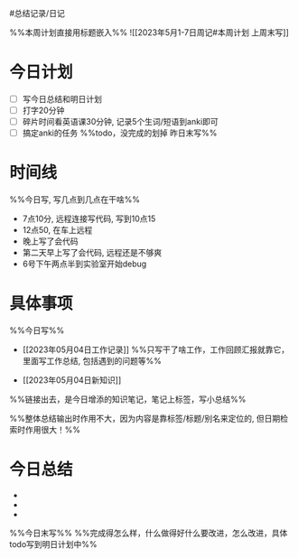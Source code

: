 #总结记录/日记 

%%本周计划直接用标题嵌入%%
![[2023年5月1-7日周记#本周计划 上周末写]]

# 今日计划
- [ ] 写今日总结和明日计划
- [ ] 打字20分钟
- [ ] 碎片时间看英语课30分钟, 记录5个生词/短语到anki即可
- [ ] 搞定anki的任务
%%todo，没完成的划掉 
昨日末写%%

# 时间线 
%%今日写, 写几点到几点在干啥%%
- 7点10分, 远程连接写代码, 写到10点15
- 12点50, 在车上远程
- 晚上写了会代码
- 第二天早上写了会代码, 远程还是不够爽
- 6号下午两点半到实验室开始debug

# 具体事项 
%%今日写%%
- [[2023年05月04日工作记录]]
%%只写干了啥工作，工作回顾汇报就靠它，里面写工作总结, 包括遇到的问题等%%

- [[2023年05月04日新知识]]

%%链接出去，是今日增添的知识笔记，笔记上标签，写小总结%%

%%整体总结输出时作用不大，因为内容是靠标签/标题/别名来定位的, 但日期检索时作用很大！%%

# 今日总结
- 
- 
- 


%%今日末写%%
%%完成得怎么样，什么做得好什么要改进，怎么改进，具体todo写到明日计划中%%